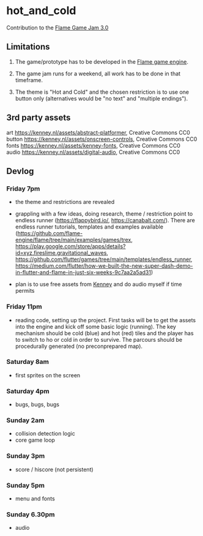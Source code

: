 # hot_and_cold

Contribution to the [Flame Game Jam 3.0](https://itch.io/jam/flame-jam-3)

## Limitations

1. The game/prototype has to be developed in the [Flame game engine](https://flame-engine.org/).

2. The game jam runs for a weekend, all work has to be done in that timeframe.

3. The theme is "Hot and Cold" and the chosen restriction is to use one button only (alternatives would be "no text" and "multiple endings"). 
 
## 3rd party assets 

art https://kenney.nl/assets/abstract-platformer, Creative Commons CC0    
button https://kenney.nl/assets/onscreen-controls, Creative Commons CC0
fonts https://kenney.nl/assets/kenney-fonts, Creative Commons CC0    
audio https://kenney.nl/assets/digital-audio, Creative Commons CC0    

## Devlog

### Friday 7pm 
- the theme and restrictions are revealed 

- grappling with a few ideas, doing research, theme / restriction point to endless runner (https://flappybird.io/, https://canabalt.com/). There are endless runner tutorials, templates and examples available (https://github.com/flame-engine/flame/tree/main/examples/games/trex, https://play.google.com/store/apps/details?id=xyz.fireslime.gravitational_waves, https://github.com/flutter/games/tree/main/templates/endless_runner, https://medium.com/flutter/how-we-built-the-new-super-dash-demo-in-flutter-and-flame-in-just-six-weeks-9c7aa2a5ad31)

- plan is to use free assets from [Kenney](https://kenney.nl/) and do audio myself if time permits

### Friday 11pm

- reading code, setting up the project. First tasks will be to get the assets into the engine and kick off some basic logic (running). The key mechanism should be cold (blue) and hot (red) tiles and the player has to switch to ho or cold in order to survive. The parcours should be procedurally generated (no preconprepared map). 

### Saturday 8am

- first sprites on the screen

### Saturday 4pm

-  bugs, bugs, bugs

### Sunday 2am

- collision detection logic
- core game loop

### Sunday 3pm 

- score / hiscore (not persistent)

### Sunday 5pm 

- menu and fonts

### Sunday 6.30pm 

- audio
